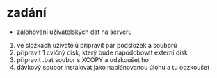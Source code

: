 # zadání
- zálohování uživatelských dat na serveru
1) ve složkách uživatelů připravit pár podsložek a souborů
2) připravit 1 cvičný disk, který bude napodobovat externí disk
3) připravit .bat soubor s XCOPY a odzkoušet ho
4) dávkový soubor instalovat jako naplánovanou úlohu a tu odzkoušet
